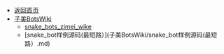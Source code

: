 - [返回首页](/README)
- [子美BotsWiki](子美BotsWiki/)
  - [snake_bots_zimei_wike](子美BotsWiki/snake_bots_zimei_wike.md)
  - [snake_bot样例源码(最短路）](子美BotsWiki/snake_bot样例源码(最短路）.md)
